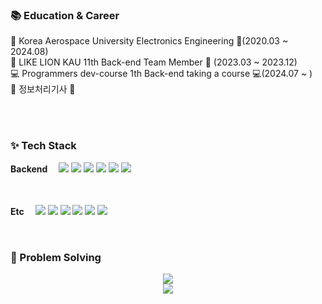 ### :books: Education & Career

 🏫 Korea Aerospace University Electronics Engineering 🏫(2020.03 ~ 2024.08)<br>
 🦁 LIKE LION KAU 11th Back-end Team Member 🦁 (2023.03 ~ 2023.12) <br>
 💻 Programmers dev-course 1th Back-end taking a course 💻(2024.07 ~  )<br>
 📃 정보처리기사 📃<br>


<br />


<br />

### ✨ Tech Stack


<p>
  <b>Backend　</b>
  <img src="https://img.shields.io/badge/Spring Boot-6DB33F?style=flat-square&logo=Spring Boot&logoColor=white">
  <img src="https://img.shields.io/badge/Java-1E8CBE?style=flat-square&logo=OpenJDK&logoColor=white">
  <img src="https://img.shields.io/badge/Python-3776AB?style=flat-square&logo=Python&logoColor=white">
  <img src="https://img.shields.io/badge/MySQL-4479A1?style=flat-square&logo=MySQL&logoColor=white">
  <img src="https://img.shields.io/badge/Langchain-1C3C3C?style=flat-square&logo=langchain&logoColor=white"/>
  <img src="https://img.shields.io/badge/JPA-6C2E95?style=flat-square&logo=Hibernate&logoColor=white">

  
  <br /><br />
  <b>Etc　</b>
  <img src="https://img.shields.io/badge/GitHub-181717?style=flat-square&logo=GitHub&logoColor=white">
  <img src="https://img.shields.io/badge/Jira-0052CC?style=flat-square&logo=Jira&logoColor=white">
  <img src="https://img.shields.io/badge/amazonaws-232F3E?style=flat-square&logo=amazonaws&logoColor=white">
  <img src="https://img.shields.io/badge/Docker-2496ED?style=flat-square&logo=Docker&logoColor=white">
  <img src="https://img.shields.io/badge/Redis-DC382D?style=for-the-square&logo=Redis&logoColor=white"> 
  <img src="https://img.shields.io/badge/Jenkins-D24939?style=flat-square&logo=Jenkins&logoColor=white">  
</p>


<br />

 ### :muscle: Problem Solving  
<p align="center">
  <img src="http://mazassumnida.wtf/api/v2/generate_badge?boj=zmdk1205"><br/>
  <img src="https://img.shields.io/badge/Python-1E8CBE?style=flat-square&logo=OpenJDK&logoColor=white">
</p>
